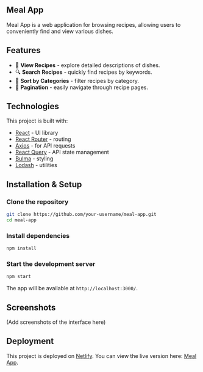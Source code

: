 ## Meal App

Meal App is a web application for browsing recipes, allowing users to conveniently find and view various dishes.

## Features
- 📖 **View Recipes** - explore detailed descriptions of dishes.
- 🔍 **Search Recipes** - quickly find recipes by keywords.
- 📂 **Sort by Categories** - filter recipes by category.
- 🔄 **Pagination** - easily navigate through recipe pages.

## Technologies
This project is built with:
- [React](https://react.dev/) - UI library
- [React Router](https://reactrouter.com/) - routing
- [Axios](https://axios-http.com/) - for API requests
- [React Query](https://tanstack.com/query) - API state management
- [Bulma](https://bulma.io/) - styling
- [Lodash](https://lodash.com/) - utilities

## Installation & Setup

### Clone the repository
```sh
git clone https://github.com/your-username/meal-app.git
cd meal-app
```

### Install dependencies
```sh
npm install
```

### Start the development server
```sh
npm start
```
The app will be available at `http://localhost:3000/`.

## Screenshots
(Add screenshots of the interface here)

## Deployment
This project is deployed on [Netlify](https://www.netlify.com/). You can view the live version here: [Meal App](https://golden-duckanoo-fe0120.netlify.app/).

